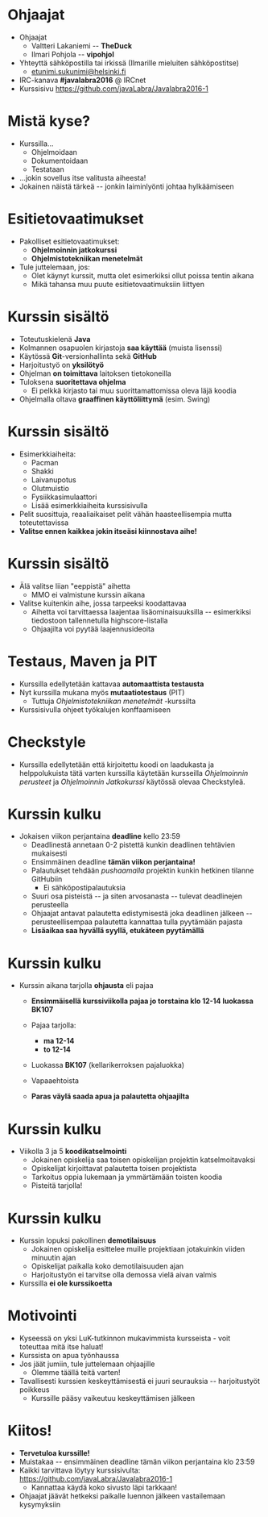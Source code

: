 # Ohjaajat

- Ohjaajat
    - Valtteri Lakaniemi -- **TheDuck**
    - Ilmari Pohjola -- **vipohjol**
- Yhteyttä sähköpostilla tai irkissä (Ilmarille mieluiten sähköpostitse)
    - etunimi.sukunimi@helsinki.fi 
- IRC-kanava **#javalabra2016** @ IRCnet
- Kurssisivu https://github.com/javaLabra/Javalabra2016-1

# Mistä kyse?

- Kurssilla...
    - Ohjelmoidaan
    - Dokumentoidaan
    - Testataan
- ...jokin sovellus itse valitusta aiheesta!
- Jokainen näistä tärkeä -- jonkin laiminlyönti johtaa hylkäämiseen

# Esitietovaatimukset

- Pakolliset esitietovaatimukset:
    - **Ohjelmoinnin jatkokurssi**
    - **Ohjelmistotekniikan menetelmät**
- Tule juttelemaan, jos:
    - Olet käynyt kurssit, mutta olet esimerkiksi ollut poissa tentin aikana
    - Mikä tahansa muu puute esitietovaatimuksiin liittyen

# Kurssin sisältö

- Toteutuskielenä **Java**
- Kolmannen osapuolen kirjastoja **saa käyttää** (muista lisenssi)
- Käytössä **Git**-versionhallinta sekä **GitHub**
- Harjoitustyö on **yksilötyö**
- Ohjelman **on toimittava** laitoksen tietokoneilla
- Tuloksena **suoritettava ohjelma**
    - Ei pelkkä kirjasto tai muu suorittamattomissa oleva läjä koodia
- Ohjelmalla oltava **graaffinen käyttöliittymä** (esim. Swing)

# Kurssin sisältö

- Esimerkkiaiheita:
    - Pacman
    - Shakki
    - Laivanupotus
    - Olutmuistio
    - Fysiikkasimulaattori
    - Lisää esimerkkiaiheita kurssisivulla
- Pelit suosittuja, reaaliaikaiset pelit vähän haasteellisempia mutta toteutettavissa
- **Valitse ennen kaikkea jokin itseäsi kiinnostava aihe!**

# Kurssin sisältö

- Älä valitse liian "eeppistä" aihetta
    - MMO ei valmistune kurssin aikana
- Valitse kuitenkin aihe, jossa tarpeeksi koodattavaa
    - Aihetta voi tarvittaessa laajentaa lisäominaisuuksilla -- esimerkiksi tiedostoon tallennetulla highscore-listalla
    - Ohjaajilta voi pyytää laajennusideoita

# Testaus, Maven ja PIT

- Kurssilla edellytetään kattavaa **automaattista testausta**
- Nyt kurssilla mukana myös **mutaatiotestaus** (PIT)
    - Tuttuja *Ohjelmistotekniikan menetelmät* -kurssilta
- Kurssisivulla ohjeet työkalujen konffaamiseen

# Checkstyle

- Kurssilla edellytetään että kirjoitettu koodi on laadukasta ja helppolukuista tätä varten kurssilla käytetään kursseilla *Ohjelmoinnin perusteet* ja *Ohjelmoinnin Jatkokurssi* käytössä olevaa Checkstyleä.

# Kurssin kulku

- Jokaisen viikon perjantaina **deadline** kello 23:59
    - Deadlinestä annetaan 0-2 pistettä kunkin deadlinen tehtävien mukaisesti
    - Ensimmäinen deadline **tämän viikon perjantaina!**
    - Palautukset tehdään *pushaamalla* projektin kunkin hetkinen tilanne GitHubiin
        - Ei sähköpostipalautuksia
    - Suuri osa pisteistä -- ja siten arvosanasta -- tulevat deadlinejen perusteella
    - Ohjaajat antavat palautetta edistymisestä joka deadlinen jälkeen -- perusteellisempaa palautetta kannattaa tulla pyytämään pajasta
    - **Lisäaikaa saa hyvällä syyllä, etukäteen pyytämällä**

# Kurssin kulku

- Kurssin aikana tarjolla **ohjausta** eli pajaa
    - **Ensimmäisellä kurssiviikolla pajaa jo torstaina klo 12-14 luokassa BK107**
    - Pajaa tarjolla:
    	- **ma 12-14**
    	- **to 12-14**
    - Luokassa **BK107** (kellarikerroksen pajaluokka)
        
    - Vapaaehtoista
    - **Paras väylä saada apua ja palautetta ohjaajilta**

# Kurssin kulku

- Viikolla 3 ja 5 **koodikatselmointi**
    - Jokainen opiskelija saa toisen opiskelijan projektin katselmoitavaksi
    - Opiskelijat kirjoittavat palautetta toisen projektista
    - Tarkoitus oppia lukemaan ja ymmärtämään toisten koodia
    - Pisteitä tarjolla!

# Kurssin kulku

- Kurssin lopuksi pakollinen **demotilaisuus**
    - Jokainen opiskelija esittelee muille projektiaan jotakuinkin viiden minuutin ajan
    - Opiskelijat paikalla koko demotilaisuuden ajan
    - Harjoitustyön ei tarvitse olla demossa vielä aivan valmis
- Kurssilla **ei ole kurssikoetta**

# Motivointi

- Kyseessä on yksi LuK-tutkinnon mukavimmista kursseista - voit toteuttaa mitä itse haluat!
- Kurssista on apua työnhaussa
- Jos jäät jumiin, tule juttelemaan ohjaajille
    - Olemme täällä teitä varten!
- Tavallisesti kurssien keskeyttämisestä ei juuri seurauksia -- harjoitustyöt poikkeus
    - Kurssille pääsy vaikeutuu keskeyttämisen jälkeen

# Kiitos!

- **Tervetuloa kurssille!**
- Muistakaa -- ensimmäinen deadline tämän viikon perjantaina klo 23:59
- Kaikki tarvittava löytyy kurssisivulta: https://github.com/javaLabra/Javalabra2016-1
    - Kannattaa käydä koko sivusto läpi tarkkaan!
- Ohjaajat jäävät hetkeksi paikalle luennon jälkeen vastailemaan kysymyksiin 
